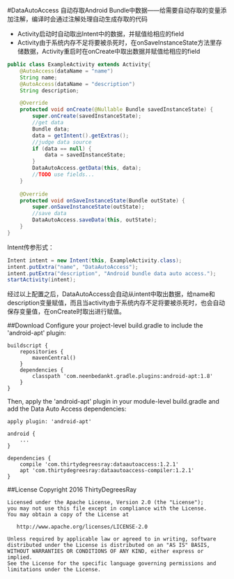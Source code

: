 #DataAutoAccess
自动存取Android Bundle中数据——给需要自动存取的变量添加注解，编译时会通过注解处理自动生成存取的代码

* Activity启动时自动取出Intent中的数据，并赋值给相应的field
* Activity由于系统内存不足将要被杀死时，在onSaveInstanceState方法里存储数据，Activity重启时在onCreate中取出数据并赋值给相应的field

```java
public class ExampleActivity extends Activity{
    @AutoAccess(dataName = "name")
    String name;
    @AutoAccess(dataName = "description")
    String description;

    @Override
    protected void onCreate(@Nullable Bundle savedInstanceState) {
        super.onCreate(savedInstanceState);
        //get data
        Bundle data;
        data = getIntent().getExtras();
        //judge data source
        if (data == null) {
            data = savedInstanceState;
        }
        DataAutoAccess.getData(this, data);
        //TODO use fields...
    }
    
    @Override
    protected void onSaveInstanceState(Bundle outState) {
        super.onSaveInstanceState(outState);
        //save data
        DataAutoAccess.saveData(this, outState);
    }
}
```

Intent传参形式：
```java    
Intent intent = new Intent(this, ExampleActivity.class);
intent.putExtra("name", "DataAutoAccess");
intent.putExtra("description", "Android bundle data auto access.");
startActivity(intent);
```    
经过以上配置之后，DataAutoAccess会自动从intent中取出数据，给name和description变量赋值，而且当activity由于系统内存不足将要被杀死时，也会自动保存变量值，在onCreate时取出进行赋值。


##Download
Configure your project-level build.gradle to include the 'android-apt' plugin:

    buildscript {
        repositories {
            mavenCentral()
        }
        dependencies {
            classpath 'com.neenbedankt.gradle.plugins:android-apt:1.8'
        }
    }
    
Then, apply the 'android-apt' plugin in your module-level build.gradle and add the Data Auto Access dependencies:

    apply plugin: 'android-apt'
    
    android {
        ...
    }
    
    dependencies {
        compile 'com.thirtydegreesray:dataautoaccess:1.2.1'
        apt 'com.thirtydegreesray:dataautoaccess-compiler:1.2.1'
    }

##License
    Copyright 2016 ThirtyDegreesRay
    
    Licensed under the Apache License, Version 2.0 (the "License");
    you may not use this file except in compliance with the License.
    You may obtain a copy of the License at
    
       http://www.apache.org/licenses/LICENSE-2.0
    
    Unless required by applicable law or agreed to in writing, software
    distributed under the License is distributed on an "AS IS" BASIS,
    WITHOUT WARRANTIES OR CONDITIONS OF ANY KIND, either express or implied.
    See the License for the specific language governing permissions and
    limitations under the License.



